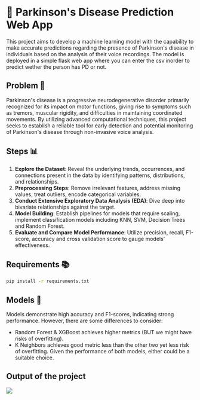 
# 🧠 Parkinson's Disease Prediction Web App 

This project aims to develop a machine learning model with the capability to make accurate predictions regarding the presence of Parkinson's disease in individuals based on the analysis of their voice recordings. The model is deployed in a simple flask web app where you can enter the csv inorder to predict wether the person has PD or not.

## Problem 🎯
Parkinson's disease is a progressive neurodegenerative disorder primarily recognized for its impact on motor functions, giving rise to symptoms such as tremors, muscular rigidity, and difficulties in maintaining coordinated movements. By utilizing advanced computational techniques, this project seeks to establish a reliable tool for early detection and potential monitoring of Parkinson's disease through non-invasive voice analysis.

## Steps 📊
1. **Explore the Dataset**: Reveal the underlying trends, occurrences, and connections present in the data by identifying patterns, distributions, and relationships.
2. **Preprocessing Steps**: Remove irrelevant features, address missing values, treat outliers, encode categorical variables.
3. **Conduct Extensive Exploratory Data Analysis (EDA)**: Dive deep into bivariate relationships against the target.
4. **Model Building**: Establish pipelines for models that require scaling, implement classification models including KNN, SVM, Decision Trees and Random Forest.
5. **Evaluate and Compare Model Performance**: Utilize precision, recall,  F1-score, accuracy and cross validation score to gauge models' effectiveness.

## Requirements 📚
```bash
pip install -r requirements.txt
```

## Models 📝
Models demonstrate high accuracy and F1-scores, indicating strong performance. However, there are some differences to consider:
- Random Forest & XGBoost achieves higher metrics (BUT we might have risks of overfitting).
- K Neighbors achieves good metric less than the other two yet less risk of overfitting.
Given the performance of both models, either could be a suitable choice.


## Output of the project
<img src="C:\Users\pav\OneDrive\Pictures\Screenshots\Screenshot 2025-04-23 052406.png">

